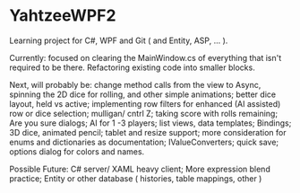# YahtzeeWPF2
Learning project for C#, WPF and Git ( and Entity, ASP, ... ).

Currently:
  focused on clearing the MainWindow.cs of everything that isn't required to be there.
  Refactoring existing code into smaller blocks.
  
Next, will probably be: 
  change method calls from the view to Async, 
  spinning the 2D dice for rolling, and other simple animations;
  better dice layout, held vs active;
  implementing row filters for enhanced (AI assisted) row or dice selection;
  mulligan/ cntrl Z;
  taking score with rolls remaining;
  Are you sure dialogs;
  AI  for 1 -3 players;
  list views, data templates;
  Bindings;
  3D dice, animated pencil;
  tablet and resize  support;
  more consideration for enums and dictionaries as documentation;
  IValueConverters;
  quick save;
  options dialog for colors and names.
  
 Possible Future:
  C# server/ XAML heavy client;
  More expression blend practice;
  Entity or other database ( histories, table mappings, other )
  
  
